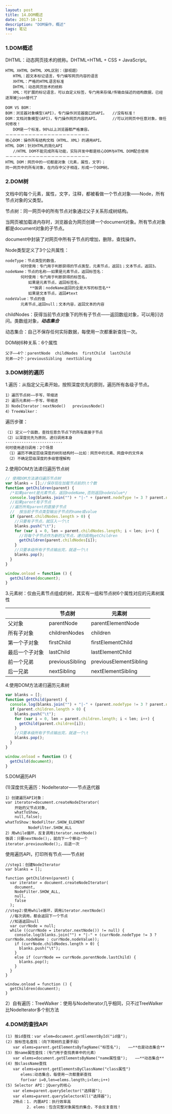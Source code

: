 ```yaml
---
layout: post
title: 14.DOM概述
date: 2017-10-12
description: "DOM操作，概述"
tags: 笔记   
---
```


### 1.DOM概述
DHTML：动态网页技术的统称。DHTML=HTML + CSS + JavaScript。

```
HTML XHTML DHTML XML区别：（鄙视题）
　　HTML：超文本标记语言，专门编写网页内容的语言
　　XHTML：严格的HTML语言标准
　　DHTML：动态网页技术的统称
　　XML：可扩展的标记语言，可以自定义标签，专门用来存储/传输自描述的结构数据，已经逐渐被json替代了
```
```
DOM VS BOM：
BOM：浏览器对象模型(API)，专门操作浏览器窗口的API。　　//没有标准！
DOM：文档对象模型(API)，专门操作网页内容的API。　　　　//可以对网页中任意对象，做任何修改！
　　DOM是一个标准，90%以上浏览器都严格兼容。
－－－－－－－－－－－－－－－－－－－－－－
核心DOM：操作所有结构文档（HTML、XML）的通用API。
HTML DOM：针对HTML的简化API
　　//HTML DOM不能完成所有功能，实际开发中都是核心DOM与HTML DOM配合使用
－－－－－－－－－－－－－－－－－－－－－－
HTML DOM：网页中的一切都是对象（元素，属性，文字）；
同一网页中的所有对象，在内存中父子相连，形成一个DOM树。

```

### 2.DOM树

文档中的每个元素，属性，文字，注释，都被看做一个节点对象——Node，所有节点对象的父类型。

节点树：同一网页中的所有节点对象通过父子关系形成树结构。

当网页被加载进内存时，浏览器会为网页创建一个document对象。所有节点对象都是document对象的子节点。

document中封装了对网页中所有子节点的增加，删除，查找操作。

Node类型定义了3个公共属性：
```
nodeType：节点类型的数值，
　　　　何时使用：专门用于判断获得的节点类型，元素节点，返回1；文本节点，返回3。
nodeName：节点的名称——如果是元素节点，返回标签名：
　　　　何时使用：专门用于判断获得的标签名，
　　　　　　如果是元素节点，返回标签名，
	　　　　**强调：nodeName返回的全是大写的标签名**
　　　　　　如果是文本节点，返回#text
nodeValue：节点的值
　　　　元素节点,返回null；文本内容，返回文本的内容
```

childNodes：获得当前节点对象下的所有子节点——返回数组对象，可以用[i]访问。类数组对象，***动态集合***

动态集合：自己不保存任何实际数据，每使用一次都重新查找一次。

DOM树6种关系：6个属性
```
父子——4个：parentNode  childNodes  firstChild  lastChild
兄弟——2个：previousSibling  nextSibling
```

### 3.DOM树的遍历

1.遍历：从指定父元素开始，按照深度优先的原则，遍历所有各级子节点。
```
1）遍历节点树——手写，带缩进
2）遍历元素树——手写，带缩进
3）NodeIterator：nextNode()	previousNode()
4）TreeWalker：
```

遍历步骤：
```
（1）定义一个函数，查找任意负节点下的所有直接子节点
（2）以深度优先为原则，递归调用本身
-------------------------
何时使用递归调用：2个场景
　（1）遍历不确定层级深度的树形结构时——比如：网页中的元素、网盘中的文件夹
　（2）不确定层级深度的多级管理解构
```

2.使用DOM方法递归遍历节点树
```javascript
// 使用DOM方法递归遍历节点树
var blanks = [];//保存现在加载节点前的\t个数
function getChildren(parent) {
  /*如果parent是元素节点，返回nodeName,否则返回nodeValue*/
  console.log(blanks.join("") + "|-" + (parent.nodeType != 3 ? parent.nodeName : parent.nodeValue));
  //如果parent有子节点
  //遍历所有parent的直接子节点
  //  按当前子节点类型输出子节点的name或value
  if (parent.childNodes.length > 0) {
    //只要有子节点，就压入一个\t
    blanks.push("\t");
    for (var i = 0, len = parent.childNodes.length; i < len; i++) {
      //将每个子节点作为新的父节点，递归调用getChildren
      getChildren(parent.childNodes[i]);
    }
    //只要本级所有子节点输出完，就退一个\t
    blanks.pop();
  }
}

window.onload = function () {
  getChildren(document);
}
```
3.元素树：仅由元素节点组成的树，其实有一组和节点树6个属性对应的元素树属性

||节点树|元素树
-|-|-
父对象|parentNode|parentElementNode
所有子对象|childrenNodes|children
第一个子对象|firstChild	|firstElementChild
最后一个子对象|lastChild|lastElementChild
前一个兄弟|previousSibling|previousElementSibling
后一兄弟|nextSibling	|nextElementSibling

4.使用DOM方法递归遍历元素树
```javascript
var blanks = [];
function getChild(parent) {
  console.log(blanks.join("") + "|-" + (parent.nodeType != 3 ? parent.nodeName : parent.nodeValue));
  if (parent.children.length > 0) {
    blanks.push("\t");
    for (var i = 0, len = parent.children.length; i < len; i++) {
      getChild(parent.children[i]);
    }
    //只要本级所有子节点输出完，就退一个\t
    blanks.pop();
  }
}

window.onload = function () {
  getChild(document);
}
```
5.DOM遍历API

(1)深度优先遍历：NodeIterator——节点迭代器
```
1）创建遍历API对象：
var iterator=document.createNodeIterator(
    开始的父节点对象,
    whatToShow,
    null,false);
whatToShow：NodeFilter.SHOW_ELEMENT
　　　　　　NodeFilter.SHOW_ALL
2）用while循环，反复调用iterator.nextNode()
强调：只要nextNode();，就向下一个移动一个
iterator.previousNode();，后退一次
```
使用遍历API，打印所有节点——节点树
```
//step1：创建NodeIterator
var blanks = [];

function getChildren(parent) {
  var iterator = document.createNodeIterator(
    document,
    NodeFilter.SHOW_ALL,
    null,
    false
  );
//step2:使用while循环，调用iterator.nextNode()
  //每次调用，都会返回下一个节点
  //知道返回null
  var currNode = null;
  while ((currNode = iterator.nextNode()) != null) {
    console.log(blanks.join("") + "|-" + (currNode.nodeType != 3 ? currNode.nodeName : currNode.nodeValue));
    if (currNode.childNodes.length > 0) {
      blanks.push("\t");
    }
    else if (currNode == currNode.parentNode.lastChild) {
      blanks.pop();
    }
  }
}

window.onload = function () {
  getChildren(document);
}
```
2）自有遍历：TreeWalker：使用与NodeIterator几乎相同，只不过TreeWalker比NodeIterator多个别方法


### 4.DOM的查找API
```
(1) 按id查找：var elem=document.getElementById("id值");
(2) 按标签名查找：（向下爬树的主要手段）
　　var elems=parent.getElementsByTagName("标签名");　　——**也是动态集合**
(3) 按name属性查找：（专门用于查找表单中的元素）
　　var elems=document.getElementsByName("name属性值");　　——**动态集合**
(4) 按className查找
　　var elems=parent.getElementsByClassName("class属性")
　　　　elems:动态集合，每使用一次都重新查找
　　　　for(var i=0,len=elems.length;i<len;i++)
(5) Selector API：jQuery的核心
　　var elem=parent.querySelector("选择器");
　　var elems=parent.querySelectorAll("选择器");
　　2特点：1. 内置API：执行效率高
　　　　　 2. elems：包含完整对象属性的集合，不会反复查找！
```